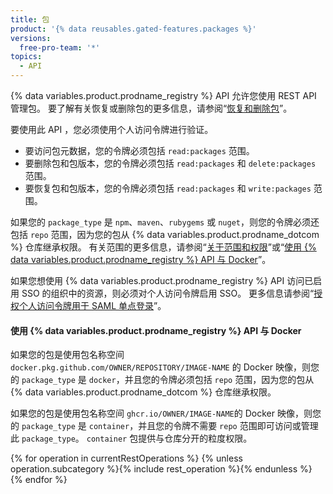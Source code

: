 ```yaml
---
title: 包
product: '{% data reusables.gated-features.packages %}'
versions:
  free-pro-team: '*'
topics:
  - API
---
```


{% data variables.product.prodname_registry %} API 允许您使用 REST API 管理包。 要了解有关恢复或删除包的更多信息，请参阅“[恢复和删除包](/packages/learn-github-packages/deleting-and-restoring-a-package)”。

要使用此 API ，您必须使用个人访问令牌进行验证。
  - 要访问包元数据，您的令牌必须包括 `read:packages` 范围。
  - 要删除包和包版本，您的令牌必须包括 `read:packages` 和 `delete:packages` 范围。
  - 要恢复包和包版本，您的令牌必须包括 `read:packages` 和 `write:packages` 范围。

如果您的 `package_type` 是 `npm`、`maven`、`rubygems` 或 `nuget`，则您的令牌必须还包括 `repo` 范围，因为您的包从 {% data variables.product.prodname_dotcom %} 仓库继承权限。  有关范围的更多信息，请参阅“[关于范围和权限](/packages/learn-github-packages/about-github-packages#about-scopes-and-permissions-for-package-registries)”或“[使用 {% data variables.product.prodname_registry %} API 与 Docker](#using-the-github-packages-api-with-docker)”。

如果您想使用 {% data variables.product.prodname_registry %} API 访问已启用 SSO 的组织中的资源，则必须对个人访问令牌启用 SSO。 更多信息请参阅“[授权个人访问令牌用于 SAML 单点登录](/github/authenticating-to-github/authorizing-a-personal-access-token-for-use-with-saml-single-sign-on)”。

#### 使用 {% data variables.product.prodname_registry %} API 与 Docker

如果您的包是使用包名称空间 `docker.pkg.github.com/OWNER/REPOSITORY/IMAGE-NAME` 的 Docker 映像，则您的 `package_type` 是 `docker`，并且您的令牌必须包括 `repo` 范围，因为您的包从 {% data variables.product.prodname_dotcom %} 仓库继承权限。

如果您的包是使用包名称空间 `ghcr.io/OWNER/IMAGE-NAME`的 Docker 映像，则您的 `package_type` 是 `container`，并且您的令牌不需要 `repo` 范围即可访问或管理此 `package_type`。 `container` 包提供与仓库分开的粒度权限。


{% for operation in currentRestOperations %}
  {% unless operation.subcategory %}{% include rest_operation %}{% endunless %}
{% endfor %}
